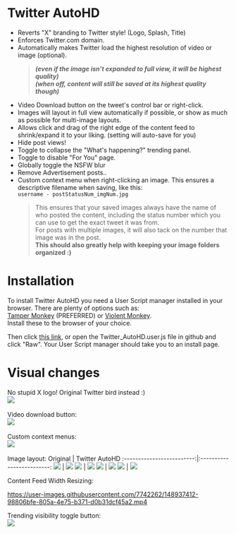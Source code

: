 # Twitter AutoHD
- Reverts "X" branding to Twitter style!  (Logo, Splash, Title)
- Enforces Twitter.com domain.
- Automatically makes Twitter load the highest resolution of video or image (optional). <br/> 
  >***(even if the image isn't expanded to full view, it will be highest quality)***<br/>
  >***(when off, content will still be saved at its highest quality though)***<br/>
- Video Download button on the tweet's control bar or right-click.<br/>
- Images will layout in full view automatically if possible, or show as much as possible for multi-image layouts.<br/>
- Allows click and drag of the right edge of the content feed to shrink/expand it to your liking. (setting will auto-save for you)
- Hide post views!
- Toggle to collapse the "What's happening?" trending panel.
- Toggle to disable "For You" page.
- Globally toggle the NSFW blur
- Remove Advertisement posts..
- Custom context menu when right-clicking an image. This ensures a descriptive filename when saving, like this:</br>
`username - postStatusNum_imgNum.jpg`
  >This ensures that your saved images always have the name of who posted the content, including the status number which you can use to get the exact tweet it was from.<br/>
  >For posts with multiple images, it will also tack on the number that image was in the post.<br/>
  ><b>This should also greatly help with keeping your image folders organized :)</b>

# Installation
To install Twitter AutoHD you need a User Script manager installed in your browser. There are plenty of options such as:<br/>
[Tamper Monkey](https://www.tampermonkey.net/) (PREFERRED) or [Violent Monkey](https://github.com/violentmonkey/violentmonkey).<br/>
Install these to the browser of your choice.

Then click [this link](https://github.com/Invertex/Twitter-AutoHD/raw/master/Twitter_AutoHD.user.js), or open the Twitter_AutoHD.user.js file in github and click "Raw". Your User Script manager should take you to an install page.

# Visual changes
No stupid X logo! Original Twitter bird instead :)</br>
<img src="https://cdn.discordapp.com/attachments/620469307532509195/1133032301182337054/image.png"/></br></br>
Video download button:<br/>
<img src="https://i.imgur.com/h5YeMWx.gif"/></br></br>
Custom context menus:<br/>
<a href="https://twitter.com/qt_mantis/status/1682837037135675392" target="_blank"><img src="https://i.gyazo.com/60a6ce0983f46e0d7fe360c01ee27e42.png"/></a></br></br>
Image layout:
Original           |  Twitter AutoHD
:-------------------------:|:-------------------------:
![](https://i.imgur.com/cjxXqNt.png)  |  ![](https://i.imgur.com/qsy98iZ.png)
![](https://i.imgur.com/4G9j1LV.png)  |  ![](https://i.imgur.com/feLZjrV.png)
![](https://i.imgur.com/58WQ11V.png)  |  ![](https://i.imgur.com/NmGJ0mS.png)
![](https://i.imgur.com/ktsufiJ.png)  |  ![](https://i.imgur.com/lneHyqo.png)

Content Feed Width Resizing:

https://user-images.githubusercontent.com/7742262/148937412-98806bfe-805a-4e75-b371-d0b31dcf45a2.mp4

Trending visibility toggle button:</br>
<img src="https://i.imgur.com/A3pSNxC.gif"/>
